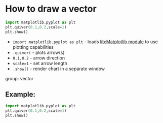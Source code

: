 # How to draw a vector

```python
import matplotlib.pyplot as plt
plt.quiver(0.1,0.2,scale=1)
plt.show()
```

- `import matplotlib.pyplot as plt` - loads [lib:Matplotlib module](python-matplotlib/how-to-install-matplotlib-python-lib-in-ubuntu-ubuntuversion) to use plotting capabilities
- `.quiver(` - plots arrow(s)
- `0.1,0.2` - arrow direction
- `scale=1` - set arrow length
- `.show()` - render chart in a separate window

group: vector

## Example: 
```python
import matplotlib.pyplot as plt
plt.quiver(0.1,0.2,scale=1)
plt.show()
```


